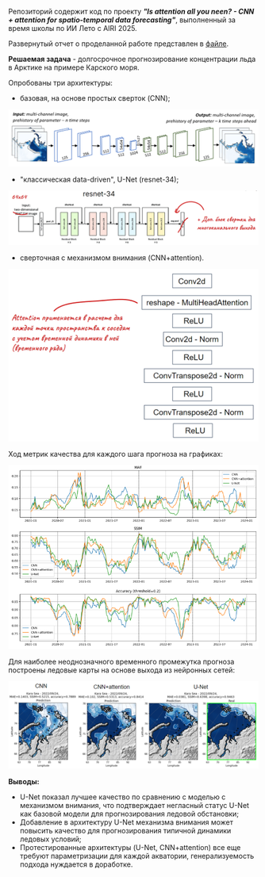 Репозиторий содержит код по проекту ***"Is attention all you neen? - CNN + attention for spatio-temporal data forecasting"***, выполненный за время школы по ИИ Лето с AIRI 2025.

Развернутый отчет о проделанной работе представлен в  [файле](Is%20attention%20all%20you%20need%20-%20REPORT.pdf).

**Решаемая задача** - долгосрочное прогнозирование концентрации льда в Арктике на примере Карского моря.

Опробованы три архитектуры:

- базовая, на основе простых сверток (CNN);

![CNN architecture](./media/cnn_struct.png)


- "классическая data-driven", U-Net (resnet-34);

![Unet architecture](./media/unet.png)

- сверточная с механизмом внимания (CNN+attention).

![CNN attention architecture](./media/cnn_att.png)

Ход метрик качества для каждого шага прогноза на графиках:

![Metrics](./media/metr.png)

Для наиболее неоднозначного временного промежутка прогноза построены ледовые карты на основе выхода из нейронных сетей:

![Maps](./media/maps.png)

**Выводы:**

- U-Net показал лучшее качество по сравнению с моделью с механизмом внимания, что подтверждает негласный статус U-Net как базовой модели для прогнозирования ледовой обстановки;
- Добавление в архитектуру U-Net механизма внимания может повысить качество для прогнозирования типичной динамики ледовых условий;
- Протестированные архитектуры (U-Net, CNN+attention) все еще требуют параметризации для каждой акватории, генерализуемость подхода нуждается в доработке.
